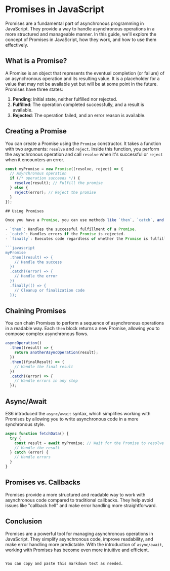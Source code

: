 # Promises in JavaScript

Promises are a fundamental part of asynchronous programming in JavaScript. They provide a way to handle asynchronous operations in a more structured and manageable manner. In this guide, we'll explore the concept of Promises in JavaScript, how they work, and how to use them effectively.

## What is a Promise?

A Promise is an object that represents the eventual completion (or failure) of an asynchronous operation and its resulting value. It is a placeholder for a value that may not be available yet but will be at some point in the future. Promises have three states:

1. **Pending**: Initial state, neither fulfilled nor rejected.
2. **Fulfilled**: The operation completed successfully, and a result is available.
3. **Rejected**: The operation failed, and an error reason is available.

## Creating a Promise

You can create a Promise using the `Promise` constructor. It takes a function with two arguments: `resolve` and `reject`. Inside this function, you perform the asynchronous operation and call `resolve` when it's successful or `reject` when it encounters an error.

```javascript
const myPromise = new Promise((resolve, reject) => {
  // Asynchronous operation
  if (/* operation succeeds */) {
    resolve(result); // Fulfill the promise
  } else {
    reject(error); // Reject the promise
  }
});

## Using Promises

Once you have a Promise, you can use methods like `then`, `catch`, and `finally` to work with the asynchronous result.

- `then`: Handles the successful fulfillment of a Promise.
- `catch`: Handles errors if the Promise is rejected.
- `finally`: Executes code regardless of whether the Promise is fulfilled or rejected.

```javascript
myPromise
  .then((result) => {
    // Handle the success
  })
  .catch((error) => {
    // Handle the error
  })
  .finally(() => {
    // Cleanup or finalization code
  });
```

## Chaining Promises

You can chain Promises to perform a sequence of asynchronous operations in a readable way. Each `then` block returns a new Promise, allowing you to compose complex asynchronous flows.

```javascript
asyncOperation()
  .then((result) => {
    return anotherAsyncOperation(result);
  })
  .then((finalResult) => {
    // Handle the final result
  })
  .catch((error) => {
    // Handle errors in any step
  });
```

## Async/Await

ES6 introduced the `async/await` syntax, which simplifies working with Promises by allowing you to write asynchronous code in a more synchronous style.

```javascript
async function fetchData() {
  try {
    const result = await myPromise; // Wait for the Promise to resolve
    // Handle the result
  } catch (error) {
    // Handle errors
  }
}
```

## Promises vs. Callbacks

Promises provide a more structured and readable way to work with asynchronous code compared to traditional callbacks. They help avoid issues like "callback hell" and make error handling more straightforward.

## Conclusion

Promises are a powerful tool for managing asynchronous operations in JavaScript. They simplify asynchronous code, improve readability, and make error handling more predictable. With the introduction of `async/await`, working with Promises has become even more intuitive and efficient.
```

You can copy and paste this markdown text as needed.